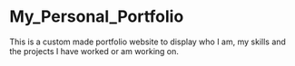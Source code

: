 # My_Personal_Portfolio
 This is a custom made portfolio website to display who I am, my skills and the projects I have worked or am working on.
